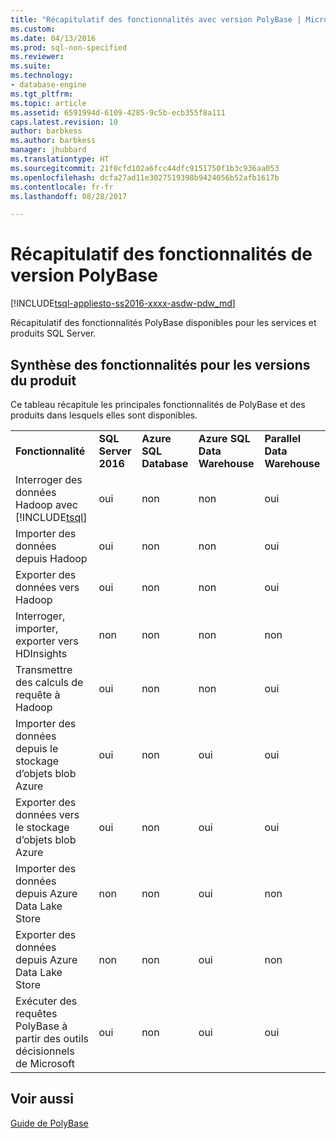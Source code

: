 ```yaml
---
title: "Récapitulatif des fonctionnalités avec version PolyBase | Microsoft Docs"
ms.custom: 
ms.date: 04/13/2016
ms.prod: sql-non-specified
ms.reviewer: 
ms.suite: 
ms.technology:
- database-engine
ms.tgt_pltfrm: 
ms.topic: article
ms.assetid: 6591994d-6109-4285-9c5b-ecb355f8a111
caps.latest.revision: 10
author: barbkess
ms.author: barbkess
manager: jhubbard
ms.translationtype: HT
ms.sourcegitcommit: 21f0cfd102a6fcc44dfc9151750f1b3c936aa053
ms.openlocfilehash: dcfa27ad11e3027519398b9424056b52afb1617b
ms.contentlocale: fr-fr
ms.lasthandoff: 08/28/2017

---
```

# <a name="polybase-versioned-feature-summary"></a>Récapitulatif des fonctionnalités de version PolyBase
[!INCLUDE[tsql-appliesto-ss2016-xxxx-asdw-pdw_md](../../includes/tsql-appliesto-ss2016-xxxx-asdw-pdw-md.md)]

Récapitulatif des fonctionnalités PolyBase disponibles pour les services et produits SQL Server.  
  
## <a name="feature-summary-for-product-releases"></a>Synthèse des fonctionnalités pour les versions du produit  
 Ce tableau récapitule les principales fonctionnalités de PolyBase et des produits dans lesquels elles sont disponibles.  
  
||||||
|-|-|-|-|-|   
|**Fonctionnalité**|**SQL Server 2016**|**Azure SQL Database**|**Azure SQL Data Warehouse**|**Parallel Data Warehouse**| 
|Interroger des données Hadoop avec [!INCLUDE[tsql](../../includes/tsql-md.md)]|oui|non|non|oui|
|Importer des données depuis Hadoop|oui|non|non|oui|
|Exporter des données vers Hadoop  |oui|non|non| oui|
|Interroger, importer, exporter vers HDInsights |non|non|non|non
|Transmettre des calculs de requête à Hadoop|oui|non|non|oui|  
|Importer des données depuis le stockage d’objets blob Azure|oui|non|oui|oui| 
|Exporter des données vers le stockage d’objets blob Azure|oui|non|oui|oui|  
|Importer des données depuis Azure Data Lake Store|non|non|oui|non|    
|Exporter des données depuis Azure Data Lake Store|non|non|oui|non|
|Exécuter des requêtes PolyBase à partir des outils décisionnels de Microsoft|oui|non|oui|oui|   



  
## <a name="see-also"></a>Voir aussi  
 [Guide de PolyBase](../../relational-databases/polybase/polybase-guide.md)  
  
  

